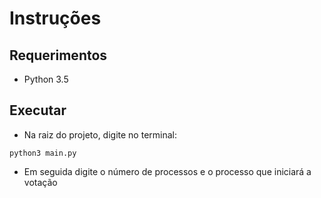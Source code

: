 # Instruções

## Requerimentos

* Python 3.5

## Executar

* Na raiz do projeto, digite no terminal:
```shell
python3 main.py
```

* Em seguida digite o número de processos e o processo que iniciará a votação

